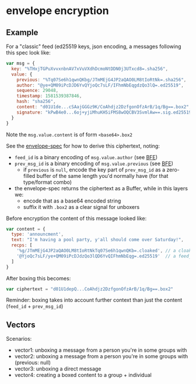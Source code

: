 # envelope encryption

## Example

For a "classic" feed (ed25519 keys, json encoding, a messages following this spec look like:

```js
var msg = {
  key: "%THxjTGPuXvvxnbnAV7xVuVXdhDcmoNtDDN0j3UTxcd8=.sha256",
  value: {
    previous: "%Tq07Se6h1qwnQKbg/JTmMEjG4JP2aQAO0LM8tIoRtNk=.sha256",
    author: "@ye+QM09iPcDJD6YvQYjoQc7sLF/IFhmNbEqgdzQo3lQ=.ed25519",
    sequence: 29048,
    timestamp: 1581539387846,
    hash: "sha256",
    content: "d01U1de...cSAajGGGz9K/CoAhdjz2DzfgonOfzArB/1q/Bg==.box2", // <<<
    signature: "kPwB4e0...6oj+yjiMhuKH5iFMS8wOQCBV3SvmlAw==.sig.ed25519"
  }
}
```

Note the `msg.value.content` is of form `<base64>.box2`

See the [envelope-spec](https://github.com/ssbc/envelope-spec) for how to derive this ciphertext, noting:
- `feed_id` is a binary encoding of `msg.value.author` (see [BFE])
- `prev_msg_id` is a binary encoding of `msg.value.previous` (see [BFE])
  - if `previous` is `null`, encode the key part of `prev_msg_id` as a zero-filled buffer of the same length you'd normally have (for that type/format combo)
- the envelope-spec returns the ciphertext as a Buffer, while in this layers we:
  - encode that as a base64 encoded string
  - suffix it with `.box2` as a clear signal for unboxers
  
Before encryption the content of this message looked like:

```js
var content = {
  type: 'announcment',
  text: "I'm having a pool party, y'all should come over Saturday!",
  recps: [
    '%g/JTmMEjG4JP2aQAO0LM8tIoRtNkTq07Se6h1qwnQKb=.cloaked', // a cloaked group_id
    '@YjoQc7sLF/ye+QM09iPcDJdzQo3lQD6YvQIFhmNbEqg=.ed25519'  // a feed_id
  ]
}
```

After boxing this becomes:

```js
var ciphertext = "d01U1depQ...CoAhdjz2DzfgonOfzArB/1q/Bg==.box2"
```

Reminder: boxing takes into account further context than just the content (`feed_id` + `prev_msg_id`)

## Vectors

Scenarios:

- vector1: unboxing a message from a person you're in some groups with
- vector2: unboxing a message from a person you're in some groups with (previous: null)
- vector3: unboxing a direct message
- vector4: creating a boxed content to a group + individual

[BFE]: https://github.com/ssb-ngi-pointer/ssb-bfe-spec
